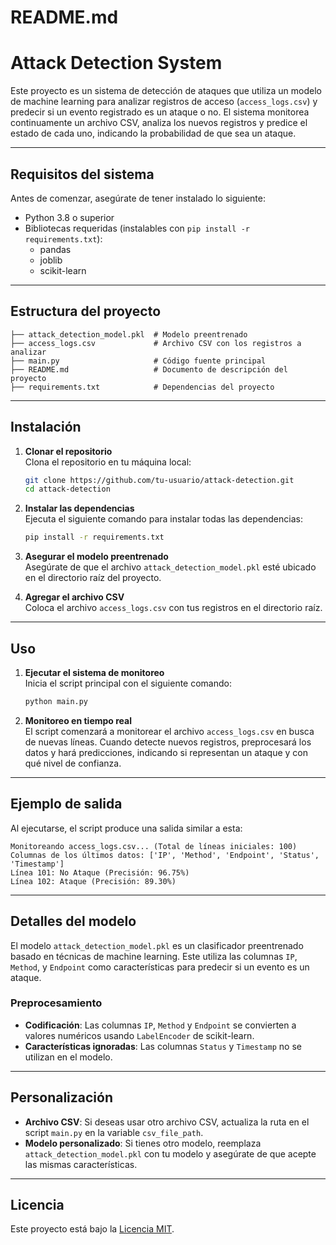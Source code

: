 # README.md

# Attack Detection System

Este proyecto es un sistema de detección de ataques que utiliza un modelo de machine learning para analizar registros de acceso (`access_logs.csv`) y predecir si un evento registrado es un ataque o no. El sistema monitorea continuamente un archivo CSV, analiza los nuevos registros y predice el estado de cada uno, indicando la probabilidad de que sea un ataque.

---

## Requisitos del sistema

Antes de comenzar, asegúrate de tener instalado lo siguiente:

- Python 3.8 o superior
- Bibliotecas requeridas (instalables con `pip install -r requirements.txt`):
  - pandas
  - joblib
  - scikit-learn

---

## Estructura del proyecto

```
├── attack_detection_model.pkl  # Modelo preentrenado
├── access_logs.csv             # Archivo CSV con los registros a analizar
├── main.py                     # Código fuente principal
├── README.md                   # Documento de descripción del proyecto
├── requirements.txt            # Dependencias del proyecto
```

---

## Instalación

1. **Clonar el repositorio**  
   Clona el repositorio en tu máquina local:
   ```bash
   git clone https://github.com/tu-usuario/attack-detection.git
   cd attack-detection
   ```

2. **Instalar las dependencias**  
   Ejecuta el siguiente comando para instalar todas las dependencias:
   ```bash
   pip install -r requirements.txt
   ```

3. **Asegurar el modelo preentrenado**  
   Asegúrate de que el archivo `attack_detection_model.pkl` esté ubicado en el directorio raíz del proyecto.

4. **Agregar el archivo CSV**  
   Coloca el archivo `access_logs.csv` con tus registros en el directorio raíz.

---

## Uso

1. **Ejecutar el sistema de monitoreo**  
   Inicia el script principal con el siguiente comando:
   ```bash
   python main.py
   ```

2. **Monitoreo en tiempo real**  
   El script comenzará a monitorear el archivo `access_logs.csv` en busca de nuevas líneas. Cuando detecte nuevos registros, preprocesará los datos y hará predicciones, indicando si representan un ataque y con qué nivel de confianza.

---

## Ejemplo de salida

Al ejecutarse, el script produce una salida similar a esta:

```plaintext
Monitoreando access_logs.csv... (Total de líneas iniciales: 100)
Columnas de los últimos datos: ['IP', 'Method', 'Endpoint', 'Status', 'Timestamp']
Línea 101: No Ataque (Precisión: 96.75%)
Línea 102: Ataque (Precisión: 89.30%)
```

---

## Detalles del modelo

El modelo `attack_detection_model.pkl` es un clasificador preentrenado basado en técnicas de machine learning. Este utiliza las columnas `IP`, `Method`, y `Endpoint` como características para predecir si un evento es un ataque.

### Preprocesamiento
- **Codificación**: Las columnas `IP`, `Method` y `Endpoint` se convierten a valores numéricos usando `LabelEncoder` de scikit-learn.
- **Características ignoradas**: Las columnas `Status` y `Timestamp` no se utilizan en el modelo.

---

## Personalización

- **Archivo CSV**: Si deseas usar otro archivo CSV, actualiza la ruta en el script `main.py` en la variable `csv_file_path`.
- **Modelo personalizado**: Si tienes otro modelo, reemplaza `attack_detection_model.pkl` con tu modelo y asegúrate de que acepte las mismas características.


---

## Licencia

Este proyecto está bajo la [Licencia MIT](https://opensource.org/licenses/MIT).
